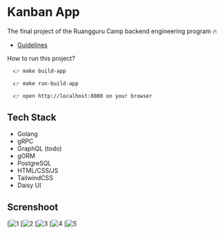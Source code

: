 # Kanban App

The final project of the Ruangguru Camp backend engineering program 🔥

-   [Guidelines](https://github.com/SemmiDev/kanbanapp/tree/main/guideline)

How to run this project?

```bash
  👉 make build-app
```

```bash
  👉 make run-build-app
```

```bash
  👉 open http://localhost:8080 on your browser
```

## Tech Stack

-   Golang
-   gRPC
-   GraphQL (todo)
-   gORM
-   PostgreSQL
-   HTML/CSS/JS
-   TailwindCSS
-   Daisy UI

## Screnshoot

[![1](https://github.com/SemmiDev/kanbanapp/tree/main/guideline/screenshoot/1.png)
[![2](https://github.com/SemmiDev/kanbanapp/tree/main/guideline/screenshoot/2.png)
[![3](https://github.com/SemmiDev/kanbanapp/tree/main/guideline/screenshoot/3.png)
[![4](https://github.com/SemmiDev/kanbanapp/tree/main/guideline/screenshoot/4.png)
[![5](https://github.com/SemmiDev/kanbanapp/tree/main/guideline/screenshoot/5.png)
